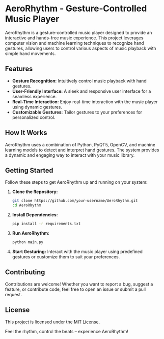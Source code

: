 
# AeroRhythm - Gesture-Controlled Music Player

AeroRhythm is a gesture-controlled music player designed to provide an interactive and hands-free music experience. This project leverages computer vision and machine learning techniques to recognize hand gestures, allowing users to control various aspects of music playback with simple hand movements.

## Features

- **Gesture Recognition:** Intuitively control music playback with hand gestures.
- **User-Friendly Interface:** A sleek and responsive user interface for a seamless experience.
- **Real-Time Interaction:** Enjoy real-time interaction with the music player using dynamic gestures.
- **Customizable Gestures:** Tailor gestures to your preferences for personalized control.

## How It Works

AeroRhythm uses a combination of Python, PyQT5, OpenCV, and machine learning models to detect and interpret hand gestures. The system provides a dynamic and engaging way to interact with your music library.

## Getting Started

Follow these steps to get AeroRhythm up and running on your system:

1. **Clone the Repository:**
   ```bash
   git clone https://github.com/your-username/AeroRhythm.git
   cd AeroRhythm
   ```

2. **Install Dependencies:**
   ```bash
   pip install -r requirements.txt
   ```

3. **Run AeroRhythm:**
   ```bash
   python main.py
   ```

4. **Start Gesturing:**
   Interact with the music player using predefined gestures or customize them to suit your preferences.

## Contributing

Contributions are welcome! Whether you want to report a bug, suggest a feature, or contribute code, feel free to open an issue or submit a pull request.

## License

This project is licensed under the [MIT License](LICENSE).

Feel the rhythm, control the beats – experience AeroRhythm!